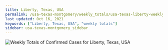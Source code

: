 ```yaml
---
title: Liberty, Texas, USA
permalink: /usa-texas-montgomery/weekly_totals/usa-texas-liberty-weekly_totals.html
last_updated: Oct 16, 2021
keywords: ["Liberty, Texas, USA", "weekly totals"]
sidebar: usa-texas-montgomery_sidebar
---
```


![Weekly Totals of Confirmed Cases for Liberty, Texas, USA](/covid_tracker/images/graphs/usa-texas-liberty-weekly_totals_graph.png)
